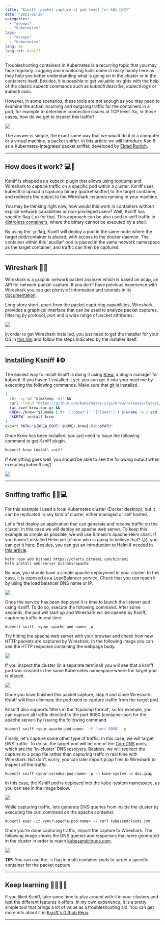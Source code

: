 ```yaml
---
title: "Ksniff: packet capture at pod level for k8s 🕵️‍♂️📦"
date: "2021-01-20"
categories: 
  - "devops"
  - "kubernetes"
tags: 
  - "devops"
  - "kubernetes"
lang: es
lang-ref: ksniff
---
```


Troubleshooting containers in Kubernetes is a recurring topic that you may face regularly. Logging and monitoring tools come in really handy here as they help you better understanding what is going on in the cluster or in the containers itself. Besides, it is possible to get valuable insights with the help of the classic _kubectl_ commands such as _kubectl describe_, _kubectl logs_ or _kubectl exec_.

However, in some scenarios, these tools are not enough as you may need to examine the actual incoming and outgoing traffic for the containers in a pod, for example to determine connection issues at TCP level. So, in those cases, how do we get to inspect this traffic?

![](/assets/img/imported/sniff.png)

The answer is simple, the exact same way that we would do it in a computer or a virtual machine, a packet sniffer. In this article we will introduce Ksniff as a Kubernetes-integrated packet sniffer, developed by [Eldad Rudich](https://github.com/eldadru).

* * *

## How does it work? 💻🤔

Ksniff is shipped as a kubectl plugin that allows using tcpdump and Wireshark to capture traffic on a specific pod within a cluster. Ksniff uses kubectl to upload a tcpdump binary (packet sniffer) to the target container, and redirects the output to the Wireshark instance running in your machine.

You may be thinking right now, how would this work in containers without explicit network capabilities or non-privileged users? Well, Ksniff has specific flag (_\-p_) for that. This approach can be also used to sniff traffic in [distroless containers](https://github.com/GoogleContainerTools/distroless), where the binary cannot be executed by a shell.

By using the _\-p_ flag, Ksniff will deploy a pod in the same node where the target pod/container is placed, with access to the docker daemon. The container within this 'auxiliar' pod is placed in the same network namespace as the target container, and traffic can then be captured.

* * *

## Wireshark 📡🦈

Wireshark is a graphic network packet analyzer which is based on pcap, an API for network packet capture. If you don't have previous experience with Wireshark you can get plenty of information and tutorials in its [documentation](https://www.wireshark.org/docs/).

Long story short, apart from the packet capturing capabilities, Wireshark provides a graphical interface that can be used to analyze packet captures, filtering by protocol, port and a wide range of packet attributes.

![](/assets/img/imported/Screen-Shot-2021-01-13-at-10.54.03-PM-1024x618.png)

In order to get Wireshark installed, you just need to get the installer for your OS in [this link](https://www.wireshark.org/#download) and follow the steps indicated by the installer itself.

* * *

## Installing Ksniff ⬇️⚙️

The easiest way to install Ksniff is doing it using [Krew](https://krew.sigs.k8s.io/), a plugin manager for kubectl. If you haven't installed it yet, you can get it into your machine by executing the following commands. Make sure that [git](https://git-scm.com/) is installed.

```bash
(
  set -x; cd "$(mktemp -d)" &&
  curl -fsSLO "https://github.com/kubernetes-sigs/krew/releases/latest/download/krew.tar.gz" &&
  tar zxvf krew.tar.gz &&
  KREW=./krew-"$(uname | tr '[:upper:]' '[:lower:]')_$(uname -m | sed -e 's/x86_64/amd64/' -e 's/arm.*$/arm/')" &&
  "$KREW" install krew
)
export PATH="${KREW_ROOT:-$HOME/.krew}/bin:$PATH"
```

Once Krew has been installed, you just need to issue the following command to get Ksniff plugin.

```bash
kubectl krew install sniff
```

If everything goes well, you should be able to see the following output when executing _kubectl sniff_.

![](/assets/img/imported/Screen-Shot-2021-01-13-at-11.01.21-PM-1024x322.png)

* * *

## Sniffing traffic 🕵️‍♂️💻

For this example I used a local Kubernetes cluster (Docker desktop), but it can be replicated in any kind of cluster, either managed or self hosted.

Let's first deploy an application that can generate and receive traffic on the cluster. In this case we will deploy an apache web server. To keep this example as simple as possible, we will use Bitnami's apache Helm chart. If you haven't installed Helm yet (c'mon who is going to believe that? 😉), you can get it [here](https://helm.sh/docs/intro/install/). Besides, you can get an introduction to Helm if needed in [this article](https://kubesandclouds.com/index.php/2020/04/06/helm-making-kubernetes-even-better/).

```
helm repo add bitnami https://charts.bitnami.com/bitnami
helm install web-server bitnami/apache
```

By now, you should have a simple apache deployment in your cluster. In this case, it is exposed as a LoadBalancer service. Check that you can reach it by using the load balancer DNS name or IP.

![](/assets/img/imported/Screen-Shot-2021-01-13-at-11.46.30-PM-1024x180.png)

Once the service has been deployed it is time to launch the listener pod using Ksniff. To do so, execute the following command. After some seconds, the pod will start up and Wireshark will be opened by Ksniff, capturing traffic in real time.

```
kubectl sniff  <your-apache-pod-name> -p
```

Try hitting the apache web server with your browser and check how new HTTP packets are captured by Wireshark. In the following image you can see the HTTP response containing the webpage body.

![](/assets/img/imported/Screen-Shot-2021-01-13-at-11.47.18-PM-1024x619.png)

If you inspect the cluster (in a separate terminal) you will see that a ksniff pod was created in the same Kubernetes namespace where the target pod is placed.

![](/assets/img/imported/Screen-Shot-2021-01-13-at-11.48.14-PM-1024x138.png)

Once you have finished this packet capture, stop it and close Wireshark. Ksniff will then eliminate the pod used to capture traffic from the target pod.

Knsniff also supports filters in the 'tcpdump format', so for example, you can capture all traffic directed to the port 8080 (container port for the apache server) by issuing the following command.

```bash
kubectl sniff <your-apache-pod-name>  -f "port 8080" -p
```

Finally, let's capture some other type of traffic. In this case, we will target DNS traffic. To do so, the target pod will be one of the [CoreDNS](https://coredns.io/) pods, which are the 'in-cluster' DNS resolvers. Besides, we will redirect the capture to a pcap file rather than capturing traffc in real time with Wireshark. But don't worry, you can later import pcap files to Wireshark to inspect all the traffic.

```
kubectl sniff <your-coredns-pod-name> -p -n kube-system -o dns.pcap
```

In this case, the Ksniff pod is deployed into the kube-system namespace, as you can see in the image below.

![](/assets/img/imported/Screen-Shot-2021-01-13-at-11.51.33-PM-1024x367.png)

While capturing traffic, lets generate DNS queries from inside the cluster by executing the curl command on the apache container.

```
kubectl exec -it <your-apache-pod-name> -- curl kubesandclouds.com
```

Once you're done capturing traffic, import the capture to Wireshark. The following image shows the DNS queries and responses that were generated in the cluster in order to reach [kubesandclouds.com](https://kubesandclouds.com/).

![](/assets/img/imported/Screen-Shot-2021-01-14-at-12.13.53-AM-1024x490.png)

**TIP:** You can use the _\-c_ flag in multi container pods to target a specific container for the packet capture.

* * *

## Keep learning 👩‍💻👨‍💻

If you liked Ksniff, take some time to play around with it in your clusters and test the different features it offers. In my own experience, it is a pretty simple tool that brings a lot of value as a troubleshooting aid. You can get more info about it in [Ksniff's Github Repo](https://github.com/eldadru/ksniff).

* * *
